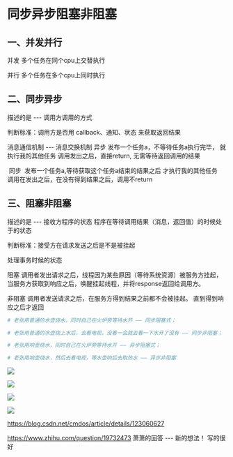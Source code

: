 # 同步异步阻塞非阻塞



## 一、并发并行

并发
        多个任务在同个cpu上交替执行

并行
        多个任务在多个cpu上同时执行



## 二、同步异步

描述的是 --- 调用方调用的方式

判断标准：调用方是否用 callback、通知、状态 来获取返回结果

消息通信机制 --- 消息交换机制
    异步
            发布一个任务a，不等待任务a执行完毕，
              就执行我的其他任务
			调用发出之后，直接return, 无需等待返回调用的结果

​    同步
​            发布一个任务a,等待获取这个任务a结束的结果之后
​              才执行我的其他任务
​			调用在发出之后，在没有得到结果之后，调用不return



## 三、阻塞非阻塞

描述的是 --- 接收方程序的状态
程序在等待调用结果（消息，返回值）的时候处于的状态

判断标准：接受方在请求发送之后是不是被挂起

处理事务时候的状态

阻塞
        调用者发出请求之后，线程因为某些原因（等待系统资源）被服务方挂起，
        当服务方获取到响应之后，唤醒挂起线程，并将response返回给调用方。

非阻塞
        调用者发送请求之后，在服务方得到结果之前都不会被挂起。
        直到得到响应之后才返回



```python
# 老张用普通的水壶烧水，同时自己在火炉旁等待水开 —— 同步阻塞式；

# 老张用普通的水壶烧上水后，去看电视，没看一会就去看一下水开了没有 —— 同步非阻塞；

# 老张用响壶烧水，同时自己在火炉旁等待水开 —— 异步阻塞式；

# 老张用响壶烧水，然后去看电视，等水壶响后去取热水 —— 异步非阻塞
```



![](E:\learning_document\python_knowledge\并发编程\同步阻塞.png)





![](E:\learning_document\python_knowledge\并发编程\同步非阻塞.png)





![](E:\learning_document\python_knowledge\并发编程\异步阻塞.png)





![](E:\learning_document\python_knowledge\并发编程\异步非阻塞.png)



https://blog.csdn.net/cmdos/article/details/123060627



https://www.zhihu.com/question/19732473
萧萧的回答  --- 新的想法！ 写的很好


